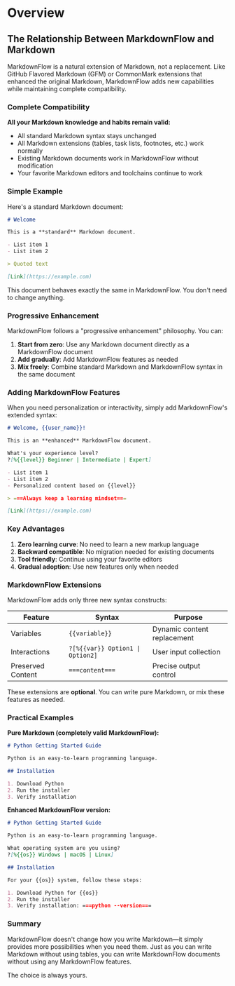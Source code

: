 # Overview

## The Relationship Between MarkdownFlow and Markdown

MarkdownFlow is a natural extension of Markdown, not a replacement. Like GitHub Flavored Markdown (GFM) or CommonMark extensions that enhanced the original Markdown, MarkdownFlow adds new capabilities while maintaining complete compatibility.

### Complete Compatibility

**All your Markdown knowledge and habits remain valid:**

- All standard Markdown syntax stays unchanged
- All Markdown extensions (tables, task lists, footnotes, etc.) work normally
- Existing Markdown documents work in MarkdownFlow without modification
- Your favorite Markdown editors and toolchains continue to work

### Simple Example

Here's a standard Markdown document:

```markdown
# Welcome

This is a **standard** Markdown document.

- List item 1
- List item 2

> Quoted text

[Link](https://example.com)
```

This document behaves exactly the same in MarkdownFlow. You don't need to change anything.

### Progressive Enhancement

MarkdownFlow follows a "progressive enhancement" philosophy. You can:

1. **Start from zero**: Use any Markdown document directly as a MarkdownFlow document
2. **Add gradually**: Add MarkdownFlow features as needed
3. **Mix freely**: Combine standard Markdown and MarkdownFlow syntax in the same document

### Adding MarkdownFlow Features

When you need personalization or interactivity, simply add MarkdownFlow's extended syntax:

```markdown
# Welcome, {{user_name}}!

This is an **enhanced** MarkdownFlow document.

What's your experience level?
?[%{{level}} Beginner | Intermediate | Expert]

- List item 1
- List item 2
- Personalized content based on {{level}}

> ===Always keep a learning mindset===

[Link](https://example.com)
```

### Key Advantages

1. **Zero learning curve**: No need to learn a new markup language
2. **Backward compatible**: No migration needed for existing documents
3. **Tool friendly**: Continue using your favorite editors
4. **Gradual adoption**: Use new features only when needed

### MarkdownFlow Extensions

MarkdownFlow adds only three new syntax constructs:

| Feature           | Syntax                           | Purpose                     |
| ----------------- | -------------------------------- | --------------------------- |
| Variables         | `{{variable}}`                   | Dynamic content replacement |
| Interactions      | `?[%{{var}} Option1 \| Option2]` | User input collection       |
| Preserved Content | `===content===`                  | Precise output control      |

These extensions are **optional**. You can write pure Markdown, or mix these features as needed.

### Practical Examples

**Pure Markdown (completely valid MarkdownFlow):**

```markdown
# Python Getting Started Guide

Python is an easy-to-learn programming language.

## Installation

1. Download Python
2. Run the installer
3. Verify installation
```

**Enhanced MarkdownFlow version:**

```markdown
# Python Getting Started Guide

Python is an easy-to-learn programming language.

What operating system are you using?
?[%{{os}} Windows | macOS | Linux]

## Installation

For your {{os}} system, follow these steps:

1. Download Python for {{os}}
2. Run the installer
3. Verify installation: ===python --version===
```

### Summary

MarkdownFlow doesn't change how you write Markdown—it simply provides more possibilities when you need them. Just as you can write Markdown without using tables, you can write MarkdownFlow documents without using any MarkdownFlow features.

The choice is always yours.
